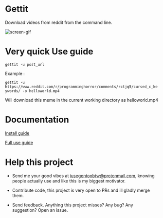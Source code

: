 # Gettit
Download videos from reddit from the command line.


![screen-gif](https://github.com/Solirs/gettit/blob/main/img/demo.gif)

# Very quick Use guide 

`gettit -u post_url`

Example : 

`gettit -u https://www.reddit.com/r/programminghorror/comments/rctjq5/cursed_c_keywords/ -o helloworld.mp4`

Will download this meme in the current working directory as helloworld.mp4


# Documentation

[Install guide](https://github.com/Solirs/Gedditsave/blob/main/INSTALL.md)

[Full use guide](https://github.com/Solirs/Gedditsave/blob/main/USE.md)

# Help this project

- Send me your good vibes at iusegentoobtw@protonmail.com, knowing people actually use and like this is my biggest motivator.

- Contribute code, this project is very open to PRs and ill gladly merge them.

- Send feedback. Anything this project misses? Any bug? Any suggestion? Open an issue.
